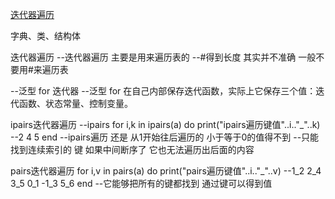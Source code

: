 [迭代器遍历](file:///D:/Unity%20Lua/Lua%E8%AF%AD%E6%B3%95/Lua%E8%AF%AD%E6%B3%95/Lesson9_Table_Pairs.lua)

字典、类、结构体

迭代器遍历
--迭代器遍历 主要是用来遍历表的
--#得到长度 其实并不准确 一般不要用#来遍历表

--泛型 for 迭代器
--泛型 for 在自己内部保存迭代函数，实际上它保存三个值：迭代函数、状态常量、控制变量。

ipairs迭代器遍历
--ipairs
for i,k in ipairs(a) do
	print("ipairs遍历键值"..i.."_"..k)  --2 4 5
end
--ipairs遍历 还是 从1开始往后遍历的 小于等于0的值得不到
--只能找到连续索引的 键 如果中间断序了 它也无法遍历出后面的内容

pairs迭代器遍历
for i,v in pairs(a) do
	print("pairs遍历键值"..i.."_"..v)  --1_2  2_4  3_5 0_1 -1_3 5_6
end
--它能够把所有的键都找到 通过键可以得到值

